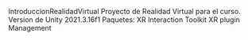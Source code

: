 IntroduccionRealidadVirtual
Proyecto de Realidad Virtual para el curso.
Version de Unity 2021.3.16f1
Paquetes:
XR Interaction Toolkit
XR plugin Management
